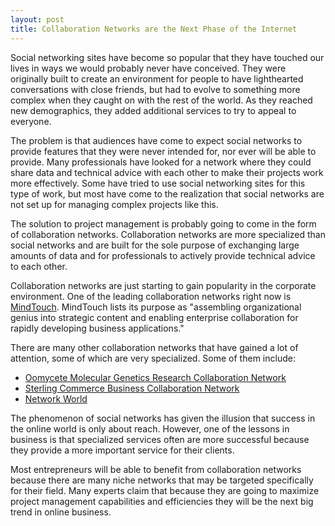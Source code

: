 ```yaml
---
layout: post
title: Collaboration Networks are the Next Phase of the Internet
---
```


Social networking sites have become so popular that they have touched our lives in ways we would probably never have conceived. They were originally built to create an environment for people to have lighthearted conversations with close friends, but had to evolve to something more complex when they caught on with the rest of the world. As they reached new demographics, they added additional services to try to appeal to everyone.

The problem is that audiences have come to expect social networks to provide features that they were never intended for, nor ever will be able to provide. Many professionals have looked for a network where they could share data and technical advice with each other to make their projects work more effectively. Some have tried to use social networking sites for this type of work, but most have come to the realization that social networks are not set up for managing complex projects like this.

The solution to project management is probably going to come in the form of collaboration networks. Collaboration networks are more specialized than social networks and are built for the sole purpose of exchanging large amounts of data and for professionals to actively provide technical advice to each other.

Collaboration networks are just starting to gain popularity in the corporate environment. One of the leading collaboration networks right now is <a href="http://www.mindtouch.com/">MindTouch</a>. MindTouch lists its purpose as "assembling organizational genius into strategic content and enabling enterprise collaboration for rapidly developing business applications."

There are many other collaboration networks that have gained a lot of attention, some of which are very specialized. Some of them include:

- <a href="http://pmgn.vbi.vt.edu/">Oomycete Molecular Genetics Research Collaboration Network</a>
- <a href="http://www.sterlingcommerce.com/">Sterling Commerce Business Collaboration Network</a>
- <a href="http://www.networkworld.com/">Network World</a>

The phenomenon of social networks has given the illusion that success in the online world is only about reach. However, one of the lessons in business is that specialized services often are more successful because they provide a more important service for their clients.

Most entrepreneurs will be able to benefit from collaboration networks because there are many niche networks that may be targeted specifically for their field. Many experts claim that because they are going to maximize project management capabilities and efficiencies they will be the next big trend in online business.
